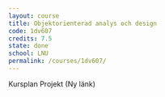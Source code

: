 ```yaml
---
layout: course
title: Objektorienterad analys och design
code: 1dv607
credits: 7.5
state: done
school: LNU
permalink: /courses/1dv607/
---
```


Kursplan
Projekt (Ny länk)